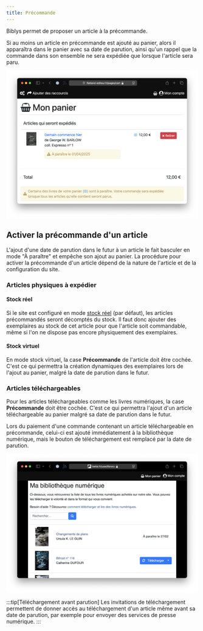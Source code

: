 ```yaml
---
title: Précommande
---
```


Biblys permet de proposer un article à la précommande.

Si au moins un article en précommande est ajouté au panier, alors il apparaîtra dans le panier avec sa date
de parution, ainsi qu'un rappel que la commande dans son ensemble ne sera expédiée que lorsque l'article sera paru.

![Un panier content un article en précommande](../../../../assets/administrer/precommande/panier.png)

## Activer la précommande d'un article

L'ajout d'une date de parution dans le futur à un article le fait basculer en mode "À paraître" et empêche son ajout
au panier. La procédure pour activer la précommande d'un article dépend de la nature de l'article et de la configuration
du site.

### Articles physiques à expédier

#### Stock réel

Si le site est configuré en mode [stock réel](/configurer/stock-virtuel/) (par défaut), les
articles précommandés seront décomptés du stock. Il faut donc ajouter des exemplaires au stock de cet article pour que
l'article soit commandable, même si l'on ne dispose pas encore physiquement des exemplaires.

#### Stock virtuel

En mode stock virtuel, la case **Précommande** de l'article doit être cochée. C'est ce qui permettra la création
dynamiques des exemplaires lors de l'ajout au panier, malgré la date de parution dans le futur.

### Articles téléchargeables

Pour les articles téléchargeables comme les livres numériques, la case **Précommande** doit être cochée. C'est ce qui
permettra l'ajout d'un article téléchargeable au panier malgré sa date de parution dans le futur. 

Lors du paiement d'une commande contenant un article téléchargeable en précommande, celui-ci est ajouté immédiatement 
à la bibliothèque numérique, mais le bouton de téléchargement est remplacé par la date de parution.

![Un panier content un article en précommande](../../../../assets/administrer/precommande/numerique.png)

:::tip[Téléchargement avant parution]
Les invitations de téléchargement permettent de donner accès au téléchargement d'un article même avant sa date de 
parution, par exemple pour envoyer des services de presse numérique.
:::
